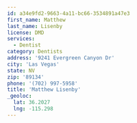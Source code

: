 ```yaml
---
id: a34e9fd2-9663-4a11-bc66-3534891a47e3
first_name: Matthew
last_name: Lisenby
license: DMD
services:
  - Dentist
category: Dentists
address: '9241 Evergreen Canyon Dr'
city: 'Las Vegas'
state: NV
zip: '89134'
phone: '(702) 997-5958'
title: 'Matthew Lisenby'
_geoloc:
  lat: 36.2027
  lng: -115.298
---
```

